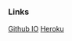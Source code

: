 ### Links

[Github IO](https://dbzahariev.github.io/minesweeper/)
[Heroku](https://dbzminesweeper.herokuapp.com/)
